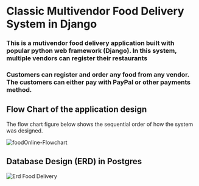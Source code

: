 # Classic Multivendor Food Delivery System in Django

### This is a mutivendor food delivery application built with popular python web framework (Django). In this system, multiple vendors can register their restaurants
### Customers can register and order any food from any vendor. The customers can either pay with PayPal or other payments method.

## Flow Chart of the application design

The flow chart figure below shows the sequential order of how the system was designed.

![foodOnline-Flowchart](https://user-images.githubusercontent.com/19597087/200106646-018ac72c-19ea-4ab8-b1d2-c243a7bf3c2f.svg)



## Database Design (ERD) in Postgres

![Erd Food Delivery](https://user-images.githubusercontent.com/19597087/200106842-fba051e4-a0ba-47b3-9257-258177d12be1.png)
